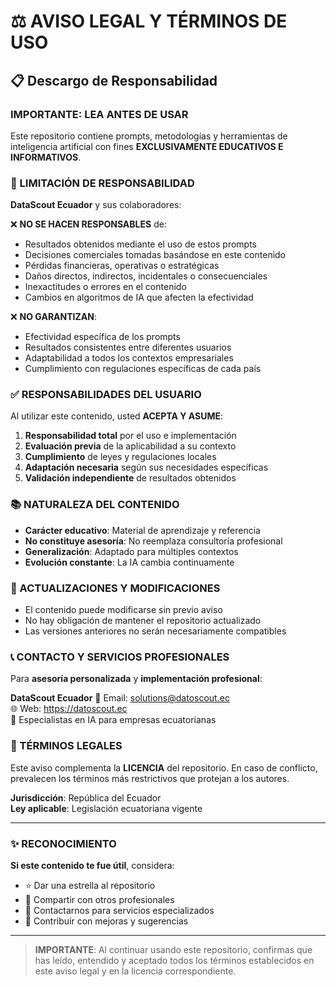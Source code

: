 # ⚖️ AVISO LEGAL Y TÉRMINOS DE USO

## 📋 Descargo de Responsabilidad

### IMPORTANTE: LEA ANTES DE USAR

Este repositorio contiene prompts, metodologías y herramientas de inteligencia artificial con fines **EXCLUSIVAMENTE EDUCATIVOS E INFORMATIVOS**. 

### 🚨 LIMITACIÓN DE RESPONSABILIDAD

**DataScout Ecuador** y sus colaboradores:

❌ **NO SE HACEN RESPONSABLES** de:
- Resultados obtenidos mediante el uso de estos prompts
- Decisiones comerciales tomadas basándose en este contenido  
- Pérdidas financieras, operativas o estratégicas
- Daños directos, indirectos, incidentales o consecuenciales
- Inexactitudes o errores en el contenido
- Cambios en algoritmos de IA que afecten la efectividad

❌ **NO GARANTIZAN**:
- Efectividad específica de los prompts
- Resultados consistentes entre diferentes usuarios
- Adaptabilidad a todos los contextos empresariales
- Cumplimiento con regulaciones específicas de cada país

### ✅ RESPONSABILIDADES DEL USUARIO

Al utilizar este contenido, usted **ACEPTA Y ASUME**:

1. **Responsabilidad total** por el uso e implementación
2. **Evaluación previa** de la aplicabilidad a su contexto
3. **Cumplimiento** de leyes y regulaciones locales
4. **Adaptación necesaria** según sus necesidades específicas
5. **Validación independiente** de resultados obtenidos

### 📚 NATURALEZA DEL CONTENIDO

- **Carácter educativo**: Material de aprendizaje y referencia
- **No constituye asesoría**: No reemplaza consultoría profesional
- **Generalización**: Adaptado para múltiples contextos
- **Evolución constante**: La IA cambia continuamente

### 🔄 ACTUALIZACIONES Y MODIFICACIONES

- El contenido puede modificarse sin previo aviso
- No hay obligación de mantener el repositorio actualizado
- Las versiones anteriores no serán necesariamente compatibles

### 📞 CONTACTO Y SERVICIOS PROFESIONALES

Para **asesoría personalizada** y **implementación profesional**:

**DataScout Ecuador**
📧 Email: solutions@datoscout.ec  
🌐 Web: https://datoscout.ec  
📍 Especialistas en IA para empresas ecuatorianas

### 📄 TÉRMINOS LEGALES

Este aviso complementa la **LICENCIA** del repositorio. En caso de conflicto, prevalecen los términos más restrictivos que protejan a los autores.

**Jurisdicción**: República del Ecuador  
**Ley aplicable**: Legislación ecuatoriana vigente

---

### ✨ RECONOCIMIENTO

**Si este contenido te fue útil**, considera:
- ⭐ Dar una estrella al repositorio
- 🔄 Compartir con otros profesionales
- 💼 Contactarnos para servicios especializados
- 📝 Contribuir con mejoras y sugerencias

---

> **IMPORTANTE**: Al continuar usando este repositorio, confirmas que has leído, entendido y aceptado todos los términos establecidos en este aviso legal y en la licencia correspondiente. 